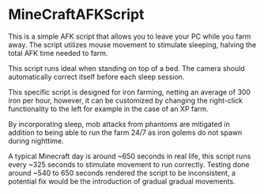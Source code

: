 # MineCraftAFKScript
This is a simple AFK script that allows you to leave your PC while you farm away. The script utilizes mouse movement to stimulate sleeping, halving the total AFK time needed to farm.

This script runs ideal when standing on top of a bed. The camera should automatically correct itself before each sleep session.

This specific script is designed for iron farming, netting an average of 300 iron per hour, however, it can be customized by changing the right-click functionality to the left for example in the case of an XP farm.

By incorporating sleep, mob attacks from phantoms are mitigated in addition to being able to run the farm 24/7 as iron golems do not spawn during nighttime.

A typical Minecraft day is around ~650 seconds in real life, this script runs every ~325 seconds to stimulate movement to run correctly. Testing done around ~540 to 650 seconds rendered the script to be inconsistent, a potential fix would be the introduction of gradual gradual movements.
